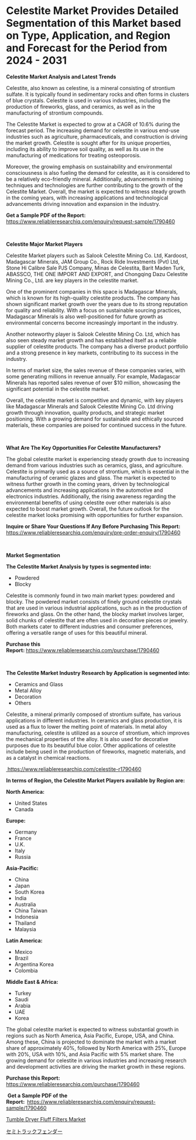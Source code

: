 <p><h1>Celestite Market Provides Detailed Segmentation of this Market based on Type, Application, and Region and Forecast for the Period from 2024 - 2031</h1></p><p><strong>Celestite Market Analysis and Latest Trends</strong></p>
<p><p>Celestite, also known as celestine, is a mineral consisting of strontium sulfate. It is typically found in sedimentary rocks and often forms in clusters of blue crystals. Celestite is used in various industries, including the production of fireworks, glass, and ceramics, as well as in the manufacturing of strontium compounds.</p><p>The Celestite Market is expected to grow at a CAGR of 10.6% during the forecast period. The increasing demand for celestite in various end-use industries such as agriculture, pharmaceuticals, and construction is driving the market growth. Celestite is sought after for its unique properties, including its ability to improve soil quality, as well as its use in the manufacturing of medications for treating osteoporosis.</p><p>Moreover, the growing emphasis on sustainability and environmental consciousness is also fueling the demand for celestite, as it is considered to be a relatively eco-friendly mineral. Additionally, advancements in mining techniques and technologies are further contributing to the growth of the Celestite Market. Overall, the market is expected to witness steady growth in the coming years, with increasing applications and technological advancements driving innovation and expansion in the industry.</p></p>
<p><strong>Get a Sample PDF of the Report:&nbsp;</strong> <a href="https://www.reliableresearchiq.com/enquiry/request-sample/1790460">https://www.reliableresearchiq.com/enquiry/request-sample/1790460</a></p>
<p>&nbsp;</p>
<p><strong>Celestite Major Market Players</strong></p>
<p><p>Celestite Market players such as Salook Celestite Mining Co. Ltd, Kardoost, Madagascar Minerals, JAM Group Co., Rock Ride Investments (Pvt) Ltd, Stone Hi Calibre Sale PJS Company, Minas de Celestita, Barit Maden Turk, ABASSCO, THE ONE IMPORT AND EXPORT, and Chongqing Dazu Celestite Mining Co., Ltd. are key players in the celestite market. </p><p>One of the prominent companies in this space is Madagascar Minerals, which is known for its high-quality celestite products. The company has shown significant market growth over the years due to its strong reputation for quality and reliability. With a focus on sustainable sourcing practices, Madagascar Minerals is also well-positioned for future growth as environmental concerns become increasingly important in the industry.</p><p>Another noteworthy player is Salook Celestite Mining Co. Ltd, which has also seen steady market growth and has established itself as a reliable supplier of celestite products. The company has a diverse product portfolio and a strong presence in key markets, contributing to its success in the industry.</p><p>In terms of market size, the sales revenue of these companies varies, with some generating millions in revenue annually. For example, Madagascar Minerals has reported sales revenue of over $10 million, showcasing the significant potential in the celestite market.</p><p>Overall, the celestite market is competitive and dynamic, with key players like Madagascar Minerals and Salook Celestite Mining Co. Ltd driving growth through innovation, quality products, and strategic market positioning. With a growing demand for sustainable and ethically sourced materials, these companies are poised for continued success in the future.</p></p>
<p>&nbsp;</p>
<p><strong>What Are The Key Opportunities For Celestite Manufacturers?</strong></p>
<p><p>The global celestite market is experiencing steady growth due to increasing demand from various industries such as ceramics, glass, and agriculture. Celestite is primarily used as a source of strontium, which is essential in the manufacturing of ceramic glazes and glass. The market is expected to witness further growth in the coming years, driven by technological advancements and increasing applications in the automotive and electronics industries. Additionally, the rising awareness regarding the environmental benefits of using celestite over other materials is also expected to boost market growth. Overall, the future outlook for the celestite market looks promising with opportunities for further expansion.</p></p>
<p><strong>Inquire or Share Your Questions If Any Before Purchasing This Report:</strong> <a href="https://www.reliableresearchiq.com/enquiry/pre-order-enquiry/1790460">https://www.reliableresearchiq.com/enquiry/pre-order-enquiry/1790460</a></p>
<p>&nbsp;</p>
<p><strong>Market Segmentation</strong></p>
<p><strong>The Celestite Market Analysis by types is segmented into:</strong></p>
<p><ul><li>Powdered</li><li>Blocky</li></ul></p>
<p><p>Celestite is commonly found in two main market types: powdered and blocky. The powdered market consists of finely ground celestite crystals that are used in various industrial applications, such as in the production of fireworks and glass. On the other hand, the blocky market involves larger, solid chunks of celestite that are often used in decorative pieces or jewelry. Both markets cater to different industries and consumer preferences, offering a versatile range of uses for this beautiful mineral.</p></p>
<p><strong>Purchase this Report:&nbsp;</strong><a href="https://www.reliableresearchiq.com/purchase/1790460">https://www.reliableresearchiq.com/purchase/1790460</a></p>
<p>&nbsp;</p>
<p><strong>The Celestite Market Industry Research by Application is segmented into:</strong></p>
<p><ul><li>Ceramics and Glass</li><li>Metal Alloy</li><li>Decoration</li><li>Others</li></ul></p>
<p><p>Celestite, a mineral primarily composed of strontium sulfate, has various applications in different industries. In ceramics and glass production, it is used as a flux to lower the melting point of materials. In metal alloy manufacturing, celestite is utilized as a source of strontium, which improves the mechanical properties of the alloy. It is also used for decorative purposes due to its beautiful blue color. Other applications of celestite include being used in the production of fireworks, magnetic materials, and as a catalyst in chemical reactions.</p></p>
<p><a href="https://www.reliableresearchiq.com/celestite-r1790460">&nbsp;https://www.reliableresearchiq.com/celestite-r1790460</a></p>
<p><strong>In terms of Region, the Celestite Market Players available by Region are:</strong></p>
<p>
    <p> <strong> North America: </strong>
        <ul>
            <li>United States</li>
            <li>Canada</li>
        </ul>
        </p> 
    <p> <strong> Europe: </strong>
        <ul>
            <li>Germany</li>
            <li>France</li>
            <li>U.K.</li>
            <li>Italy</li>
            <li>Russia</li>
        </ul>
        </p> 
    <p> <strong> Asia-Pacific: </strong>
        <ul>
            <li>China</li>
            <li>Japan</li>
            <li>South Korea</li>
            <li>India</li>
            <li>Australia</li>
            <li>China Taiwan</li>
            <li>Indonesia</li>
            <li>Thailand</li>
            <li>Malaysia</li>
        </ul>
        </p> 
    <p> <strong> Latin America: </strong>
        <ul>
            <li>Mexico</li>
            <li>Brazil</li>
            <li>Argentina Korea</li>
            <li>Colombia</li>
        </ul>
        </p> 
    <p> <strong> Middle East & Africa: </strong>
        <ul>
            <li>Turkey</li>
            <li>Saudi</li>
            <li>Arabia</li>
            <li>UAE</li>
            <li>Korea</li>
        </ul>
    </p>
    </p>
<p><p>The global celestite market is expected to witness substantial growth in regions such as North America, Asia Pacific, Europe, USA, and China. Among these, China is projected to dominate the market with a market share of approximately 40%, followed by North America with 25%, Europe with 20%, USA with 10%, and Asia Pacific with 5% market share. The growing demand for celestite in various industries and increasing research and development activities are driving the market growth in these regions.</p></p>
<p><strong>Purchase this Report: </strong><a href="https://www.reliableresearchiq.com/purchase/1790460">https://www.reliableresearchiq.com/purchase/1790460</a></p>
<p>&nbsp;<strong>Get a Sample PDF of the Report:&nbsp;&nbsp;</strong><a href="https://www.reliableresearchiq.com/enquiry/request-sample/1790460">https://www.reliableresearchiq.com/enquiry/request-sample/1790460</a></p>
<p><strong></strong></p>
<p><p><a href="https://github.com/omniaadelmm/Market-Research-Report-List-1/blob/main/tumble-dryer-fluff-filters-market.md">Tumble Dryer Fluff Filters Market</a></p><p><a href="https://github.com/nxboeu02965442/Market-Research-Report-List-3/blob/main/32997752664.md">セミトラックフェンダー</a></p></p>